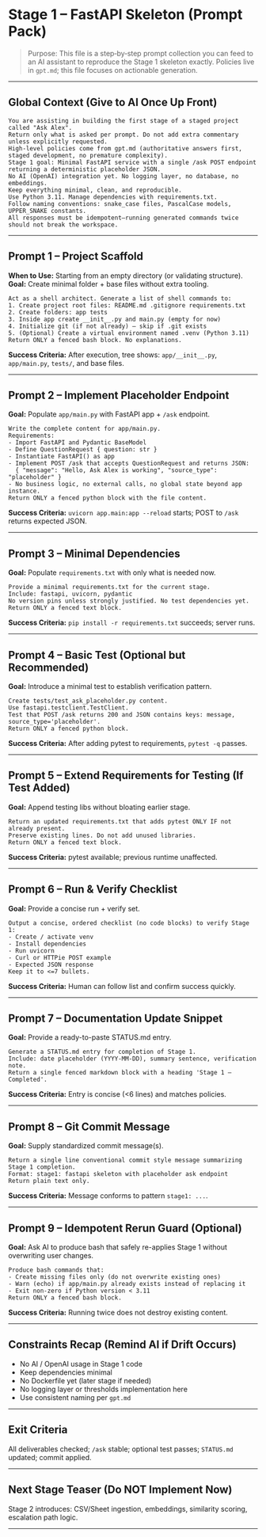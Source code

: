 # Stage 1 – FastAPI Skeleton (Prompt Pack)

> Purpose: This file is a step‑by‑step prompt collection you can feed to an AI assistant to reproduce the Stage 1 skeleton exactly. Policies live in `gpt.md`; this file focuses on actionable generation.

---

## Global Context (Give to AI Once Up Front)

```
You are assisting in building the first stage of a staged project called "Ask Alex".
Return only what is asked per prompt. Do not add extra commentary unless explicitly requested.
High‑level policies come from gpt.md (authoritative answers first, staged development, no premature complexity).
Stage 1 goal: Minimal FastAPI service with a single /ask POST endpoint returning a deterministic placeholder JSON.
No AI (OpenAI) integration yet. No logging layer, no database, no embeddings.
Keep everything minimal, clean, and reproducible.
Use Python 3.11. Manage dependencies with requirements.txt.
Follow naming conventions: snake_case files, PascalCase models, UPPER_SNAKE constants.
All responses must be idempotent—running generated commands twice should not break the workspace.
```

---

## Prompt 1 – Project Scaffold

**When to Use:** Starting from an empty directory (or validating structure).  
**Goal:** Create minimal folder + base files without extra tooling.

```
Act as a shell architect. Generate a list of shell commands to:
1. Create project root files: README.md .gitignore requirements.txt
2. Create folders: app tests
3. Inside app create __init__.py and main.py (empty for now)
4. Initialize git (if not already) – skip if .git exists
5. (Optional) Create a virtual environment named .venv (Python 3.11)
Return ONLY a fenced bash block. No explanations.
```

**Success Criteria:** After execution, tree shows: `app/__init__.py`, `app/main.py`, `tests/`, and base files.

---

## Prompt 2 – Implement Placeholder Endpoint

**Goal:** Populate `app/main.py` with FastAPI app + `/ask` endpoint.

```
Write the complete content for app/main.py.
Requirements:
- Import FastAPI and Pydantic BaseModel
- Define QuestionRequest { question: str }
- Instantiate FastAPI() as app
- Implement POST /ask that accepts QuestionRequest and returns JSON:
  { "message": "Hello, Ask Alex is working", "source_type": "placeholder" }
- No business logic, no external calls, no global state beyond app instance.
Return ONLY a fenced python block with the file content.
```

**Success Criteria:** `uvicorn app.main:app --reload` starts; POST to `/ask` returns expected JSON.

---

## Prompt 3 – Minimal Dependencies

**Goal:** Populate `requirements.txt` with only what is needed now.

```
Provide a minimal requirements.txt for the current stage.
Include: fastapi, uvicorn, pydantic
No version pins unless strongly justified. No test dependencies yet.
Return ONLY a fenced text block.
```

**Success Criteria:** `pip install -r requirements.txt` succeeds; server runs.

---

## Prompt 4 – Basic Test (Optional but Recommended)

**Goal:** Introduce a minimal test to establish verification pattern.

```
Create tests/test_ask_placeholder.py content.
Use fastapi.testclient.TestClient.
Test that POST /ask returns 200 and JSON contains keys: message, source_type='placeholder'.
Return ONLY a fenced python block.
```

**Success Criteria:** After adding pytest to requirements, `pytest -q` passes.

---

## Prompt 5 – Extend Requirements for Testing (If Test Added)

**Goal:** Append testing libs without bloating earlier stage.

```
Return an updated requirements.txt that adds pytest ONLY IF not already present.
Preserve existing lines. Do not add unused libraries.
Return ONLY a fenced text block.
```

**Success Criteria:** pytest available; previous runtime unaffected.

---

## Prompt 6 – Run & Verify Checklist

**Goal:** Provide a concise run + verify set.

```
Output a concise, ordered checklist (no code blocks) to verify Stage 1:
- Create / activate venv
- Install dependencies
- Run uvicorn
- Curl or HTTPie POST example
- Expected JSON response
Keep it to <=7 bullets.
```

**Success Criteria:** Human can follow list and confirm success quickly.

---

## Prompt 7 – Documentation Update Snippet

**Goal:** Provide a ready-to-paste STATUS.md entry.

```
Generate a STATUS.md entry for completion of Stage 1.
Include: date placeholder (YYYY-MM-DD), summary sentence, verification note.
Return a single fenced markdown block with a heading 'Stage 1 – Completed'.
```

**Success Criteria:** Entry is concise (<6 lines) and matches policies.

---

## Prompt 8 – Git Commit Message

**Goal:** Supply standardized commit message(s).

```
Return a single line conventional commit style message summarizing Stage 1 completion.
Format: stage1: fastapi skeleton with placeholder ask endpoint
Return plain text only.
```

**Success Criteria:** Message conforms to pattern `stage1: ...`.

---

## Prompt 9 – Idempotent Rerun Guard (Optional)

**Goal:** Ask AI to produce bash that safely re-applies Stage 1 without overwriting user changes.

```
Produce bash commands that:
- Create missing files only (do not overwrite existing ones)
- Warn (echo) if app/main.py already exists instead of replacing it
- Exit non-zero if Python version < 3.11
Return ONLY a fenced bash block.
```

**Success Criteria:** Running twice does not destroy existing content.

---

## Constraints Recap (Remind AI if Drift Occurs)

- No AI / OpenAI usage in Stage 1 code
- Keep dependencies minimal
- No Dockerfile yet (later stage if needed)
- No logging layer or thresholds implementation here
- Use consistent naming per `gpt.md`

---

## Exit Criteria

All deliverables checked; `/ask` stable; optional test passes; `STATUS.md` updated; commit applied.

---

## Next Stage Teaser (Do NOT Implement Now)

Stage 2 introduces: CSV/Sheet ingestion, embeddings, similarity scoring, escalation path logic.

---
